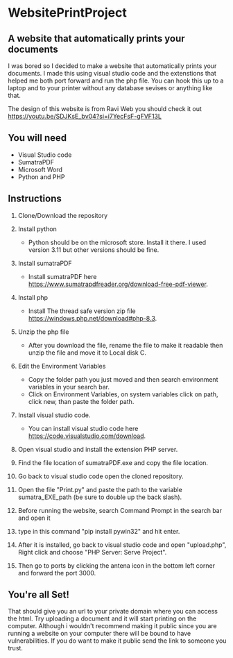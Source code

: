 # WebsitePrintProject
 
## A website that automatically prints your documents
I was bored so I decided to make a website that automatically prints your documents.
I made this using visual studio code and the extenstions that helped me both port forward and run the php file.
You can hook this up to a laptop and to your printer without any database sevises or anything like that.

The design of this website is from Ravi Web you should check it out
https://youtu.be/SDJKsE_bv04?si=i7YecFsF-gFVF13L

## You will need
* Visual Studio code
* SumatraPDF
* Microsoft Word
* Python and PHP
## Instructions
1. Clone/Download the repository
  
2. Install python
   * Python should be on the microsoft store. Install it there. I used version 3.11 but other versions should be fine.
3. Install sumatraPDF
   * Install sumatraPDF here https://www.sumatrapdfreader.org/download-free-pdf-viewer.
4. Install php
   * Install The thread safe version zip file https://windows.php.net/download#php-8.3.
5. Unzip the php file
   * After you download the file, rename the file to make it readable then unzip the file and move it to Local disk C.
6. Edit the Environment Variables
   * Copy the folder path you just moved and then search environment variables in your search bar.
   * Click on Environment Variables, on system variables click on path, click new, than paste the folder path.
7. Install visual studio code.
   * You can install visual studio code here https://code.visualstudio.com/download.
8. Open visual studio and install the extension PHP server.
9. Find the file location of sumatraPDF.exe and copy the file location.
10. Go back to visual studio code open the cloned repository.
11. Open the file "Print.py" and paste the path to the variable sumatra_EXE_path (be sure to double up the back slash).
12. Before running the website, search Command Prompt in the search bar and open it
13. type in this command "pip install pywin32" and hit enter.
14. After it is installed, go back to visual studio code and open "upload.php", Right click and choose "PHP Server: Serve Project".
15. Then go to ports by clicking the antena icon in the bottom left corner and forward the port 3000.

## You're all Set!
That should give you an url to your private domain where you can access the html. Try uploading a document and it will start printing on the computer. Although i wouldn't recommend making it public since you are running a website on your computer there will be bound to have vulnerabilities. If you do want to make it public send the link to someone you trust.

   
 
   
